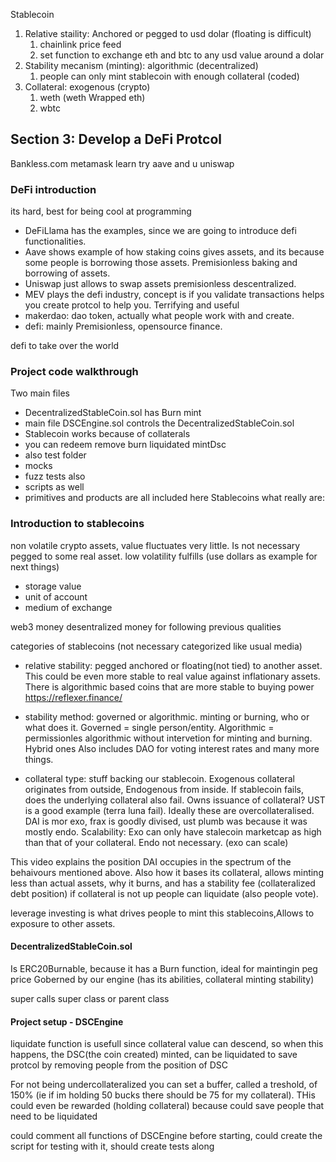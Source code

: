 Stablecoin
1. Relative staility: Anchored or pegged to usd dolar (floating is difficult)
    1. chainlink price feed
    2. set function to exchange eth and btc to any usd value around a dolar
2. Stability mecanism (minting): algorithmic (decentralized)
    1. people can only mint stablecoin with enough collateral (coded)
3. Collateral: exogenous (crypto)
    1. weth (weth Wrapped eth)
    2. wbtc


## Section 3: Develop a DeFi Protcol

Bankless.com
metamask learn
try aave and u uniswap

### DeFi introduction
its hard, best for being cool at programming
- DeFiLlama has the examples, since we are going to introduce defi functionalities. 
- Aave shows example of how staking coins gives assets, and its because some people is borrowing those assets. Premisionless baking and borrowing of assets.
- Uniswap just allows to swap assets premisionless descentralized.
- MEV plays the defi industry, concept is if you validate transactions helps you create protcol to help you. Terrifying and useful
- makerdao: dao token, actually what people work with and create.
- defi: mainly Premisionless, opensource finance.

defi to take over the world

### Project code walkthrough
Two main files 
- DecentralizedStableCoin.sol has Burn mint
- main file DSCEngine.sol controls the DecentralizedStableCoin.sol
- Stablecoin works because of collaterals
- you can redeem remove burn liquidated mintDsc
- also test folder
- mocks
- fuzz tests also
- scripts as well
- primitives and products are all included here
Stablecoins what really are:

### Introduction to stablecoins
non volatile crypto assets, value fluctuates very little. Is not necessary pegged to some real asset.
low volatility fulfills (use dollars as example for next things)
- storage value
- unit of account
- medium of exchange

web3 money desentralized money for following previous qualities

categories of stablecoins (not necessary categorized like usual media)
- relative stability: pegged anchored or floating(not tied) to another asset. This could be even more stable to real value against inflationary assets. There is algorithmic based coins that are more stable to buying power https://reflexer.finance/

- stability method: governed or algorithmic. minting or burning, who or what does it. Governed = single person/entity. Algorithmic = permissionles algorithmic without intervetion for minting and burning. Hybrid ones Also includes DAO for voting interest rates and many more things.

- collateral type: stuff backing our stablecoin. Exogenous collateral originates from outside, Endogenous from inside.
If stablecoin fails, does the underlying collateral also fail.
Owns issuance of collateral? UST is a good example (terra luna fail).
Ideally these are overcollateralised. DAI is mor exo, frax is goodly divised, ust plumb was because it was mostly endo.
Scalability: Exo can only have stalecoin marketcap as high than that of your collateral. Endo not necessary. (exo can scale)

This video explains the position DAI occupies in the spectrum of the behaivours mentioned above. Also how it bases its collateral, allows minting less than actual assets, why it burns, and has a stability fee (collateralized debt position) if collateral is not up people can liquidate (also people vote). 

leverage investing is what drives people to mint this stablecoins,Allows to exposure to other assets.

#### DecentralizedStableCoin.sol
Is ERC20Burnable, because it has a Burn function, ideal for maintingin peg price
Goberned by our engine (has its abilities, collateral minting stability)

super calls super class or parent class

#### Project setup - DSCEngine

liquidate function is usefull since collateral value can descend, so when this happens, the DSC(the coin created) minted, can be liquidated to save protcol by removing people from the position of DSC

For not being undercollateralized you can set a buffer, called a treshold, of 150% (ie if im holding 50 bucks there should be 75 for my collateral). THis could even be rewarded (holding collateral) because could save people that need to be liquidated

could comment all functions of DSCEngine before starting, could create the script for testing with it, should create tests along